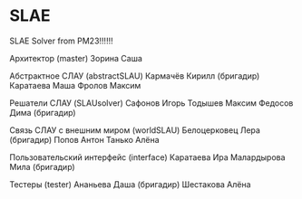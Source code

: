 # SLAE
SLAE Solver from PM23!!!!!!

Архитектор (master)
Зорина Саша

Абстрактное СЛАУ (abstractSLAU)
Кармачёв Кирилл (бригадир)
Каратаева Маша
Фролов Максим

Решатели СЛАУ (SLAUsolver)
Сафонов Игорь
Тодышев Максим
Федосов Дима (бригадир)

Связь СЛАУ с внешним миром (worldSLAU)
Белоцерковец Лера (бригадир)
Попов Антон
Танько Алёна

Пользовательский интерфейс (interface)
Каратаева Ира
Малардырова Мила (бригадир)

Тестеры (tester)
Ананьева Даша (бригадир)
Шестакова Алёна
